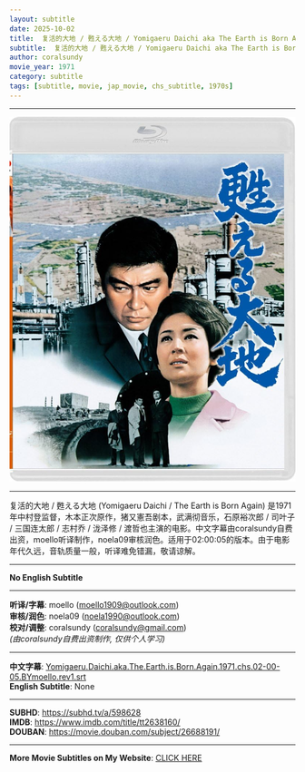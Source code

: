 ```yaml
---
layout: subtitle
date: 2025-10-02
title:  复活的大地 / 甦える大地 / Yomigaeru Daichi aka The Earth is Born Again 1971 Subtitle (Chinese)
subtitle:  复活的大地 / 甦える大地 / Yomigaeru Daichi aka The Earth is Born Again 1971 Subtitle (Chinese)
author: coralsundy
movie_year: 1971
category: subtitle
tags: [subtitle, movie, jap_movie, chs_subtitle, 1970s]
---
```


------

<img src="../assets/tt2638160.jpg" alt="tt2638160_cover_art" />

------

复活的大地 / 甦える大地 (Yomigaeru Daichi / The Earth is Born Again) 是1971年中村登监督，木本正次原作，猪又憲吾剧本，武满彻音乐，石原裕次郎 / 司叶子 / 三国连太郎 / 志村乔 / 泷泽修 / 渡哲也主演的电影。中文字幕由coralsundy自费出资，moello听译制作，noela09审核润色。适用于02:00:05的版本。由于电影年代久远，音轨质量一般，听译难免错漏，敬请谅解。

------

**No English Subtitle**

------

**听译/字幕**: moello (moello1909@outlook.com)<br>
**审核/润色**: noela09 (noela1990@outlook.com)<br>
**校对/调整**: coralsundy (coralsundy@gmail.com)<br>
*(由coralsundy自费出资制作, 仅供个人学习)*

------

**中文字幕**: [Yomigaeru.Daichi.aka.The.Earth.is.Born.Again.1971.chs.02-00-05.BYmoello.rev1.srt](../subtitles/Yomigaeru.Daichi.aka.The.Earth.is.Born.Again.1971.chs.02-00-05.BYmoello.rev1.srt)<br>
**English Subtitle**: None

------

**SUBHD**: <https://subhd.tv/a/598628><br>
**IMDB**: <https://www.imdb.com/title/tt2638160/><br>
**DOUBAN**: <https://movie.douban.com/subject/26688191/>

------

**More Movie Subtitles on My Website**: <a href='{% post_url 2021-01-10-subtitles-summary-list %}'>CLICK HERE</a>


